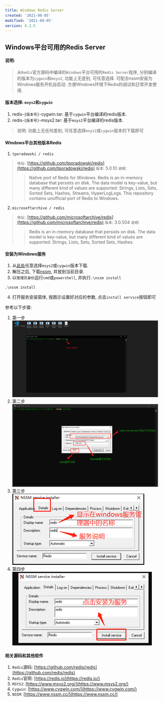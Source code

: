 ```yaml
---
title: Windows Redis Server
created: '2021-08-05'
modified: '2021-08-05'
version: 6.2.5
---
```


## Windows平台可用的Redis Server
#### 说明:
> 从`Redis`官方源码中编译的`Windows`平台可用的`Redis Server`程序, 分别编译的版本为`cygwin`和`msys2`, 功能上无差别, 可任意选择. 可配合nssm安装为Windows服务开机自启动. 方便Windows环境下Redis的调试和日常开发使用.

#### 版本选择: `msys2`和`cygwin`
1. redis-`{版本号}`-cygwin.tar: 基于`cygwin`平台编译的redis版本.
2. redis-`{版本号}`-msys2.tar: 基于`msys2`平台编译的redis版本.
> 说明: 功能上无任何差别, 可任意选择`msys2`或`cygwin`版本的下载即可

#### Windows平台其他版本Redis
1. `tporadowski / redis`
  > `地址`: [https://github.com/tporadowski/redis](https://github.com/tporadowski/redis)
  > `版本`: 5.0.10
  > `说明`:
  >> Native port of Redis for Windows. Redis is an in-memory database that persists on disk. The data model is key-value, but many different kind of values are supported: Strings, Lists, Sets, Sorted Sets, Hashes, Streams, HyperLogLogs. This repository contains unofficial port of Redis to Windows.

2. `microsoftarchive / redis`
  > `地址`: [https://github.com/microsoftarchive/redis](https://github.com/microsoftarchive/redis)
  > `版本`: 3.0.504
  > `说明`:
  >> Redis is an in-memory database that persists on disk. The data model is key-value, but many different kind of values are supported: Strings, Lists, Sets, Sorted Sets, Hashes.

#### 安装为Windows服务
1. 从[此处](https://github.com/X-Lucifer/winredis/releases)任意选择`msys2`或`cygwin`版本下载.
2. 解压之后, 下载[nssm](https://www.nssm.cc/), 并放到当前目录.
3. 以`管理员身份`运行`cmd`或`powershell`, 并执行`.\nssm install`
```shell
.\nssm install
```
4. 打开服务安装窗体, 按图示设置好对应的参数, 点击`install service`按钮即可

参考以下步骤:
1. 第一步 ![第一步](./step/step_1.png)
2. 第二步 ![第二步](./step/step_2.png)
3. 第三步 ![第三步](./step/step_3.png)
4. 第四步 ![第四步](./step/step_4.png)

#### 相关源码和其他软件
1. `Redis`源码: [https://github.com/redis/redis](https://github.com/redis/redis)
2. `Redis`官网: [https://redis.io](https://redis.io/)
3. `MSYS2`: [https://www.msys2.org/](https://www.msys2.org/)
4. `Cygwin`: [https://www.cygwin.com/](https://www.cygwin.com/)
5. `NSSM`: [https://www.nssm.cc/](https://www.nssm.cc/)



